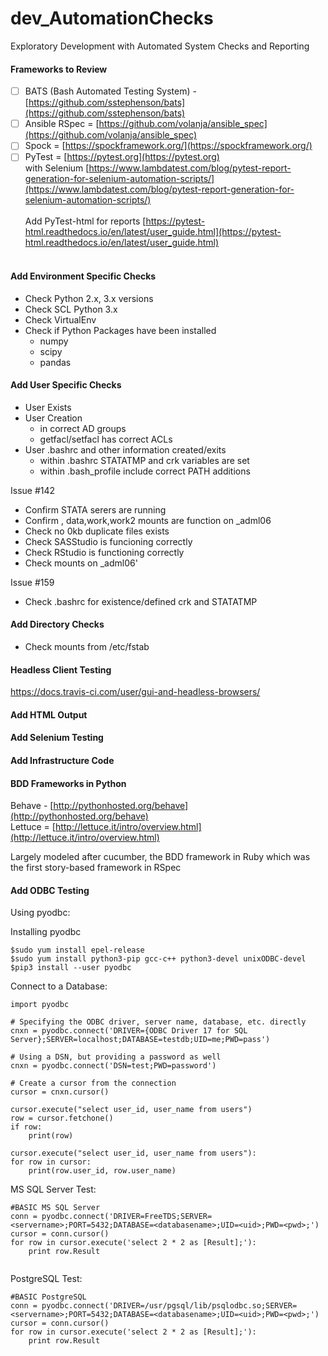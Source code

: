 # dev_AutomationChecks
Exploratory Development with Automated System Checks and Reporting
#### Frameworks to Review
- [ ] BATS (Bash Automated Testing System) - [https://github.com/sstephenson/bats](https://github.com/sstephenson/bats) 
- [ ] Ansible RSpec = [https://github.com/volanja/ansible_spec](https://github.com/volanja/ansible_spec)
- [ ] Spock = [https://spockframework.org/](https://spockframework.org/)
- [ ] PyTest = [https://pytest.org](https://pytest.org) 
      <li>with Selenium [https://www.lambdatest.com/blog/pytest-report-generation-for-selenium-automation-scripts/](https://www.lambdatest.com/blog/pytest-report-generation-for-selenium-automation-scripts/)</li> <br/> 
      <li> Add PyTest-html for reports [https://pytest-html.readthedocs.io/en/latest/user_guide.html](https://pytest-html.readthedocs.io/en/latest/user_guide.html) </li><br/>

#### Add Environment Specific Checks
- Check Python 2.x, 3.x versions
- Check SCL Python 3.x
- Check VirtualEnv 
- Check if Python Packages have been installed
  - numpy
  - scipy
  - pandas

#### Add User Specific Checks
- User Exists <br/>
- User Creation <br/>
  - in correct AD groups <br/>
  - getfacl/setfacl has correct ACLs <br/>
- User .bashrc and other information created/exits <br/>
  - within .bashrc STATATMP and crk variables are set <br/>
  - within .bash_profile include correct PATH additions <br/>

Issue #142 <br/>
- Confirm STATA serers are running<br/>
- Confirm <org>, data,work,work2 mounts are function on _adml06<br/>
- Check no 0kb duplicate files exists<br/>
- Check SASStudio is funcioning correctly<br/>
- Check RStudio is functioning correctly<br/>
- Check mounts on _adml06'<br/>

Issue #159 <br/>
- Check .bashrc for existence/defined crk and STATATMP <br/>


#### Add Directory Checks
- Check mounts from /etc/fstab <br/>

#### Headless Client Testing
https://docs.travis-ci.com/user/gui-and-headless-browsers/

#### Add HTML Output

#### Add Selenium Testing
  
#### Add Infrastructure Code

#### BDD Frameworks in Python
Behave - [http://pythonhosted.org/behave](http://pythonhosted.org/behave) <br/>
Lettuce = [http://lettuce.it/intro/overview.html](http://lettuce.it/intro/overview.html) <br/>

Largely modeled after cucumber, the BDD framework in Ruby which was the first story-based framework in RSpec <br/>

#### Add ODBC Testing
Using pyodbc: <br/>

Installing pyodbc <br/>
```
$sudo yum install epel-release
$sudo yum install python3-pip gcc-c++ python3-devel unixODBC-devel
$pip3 install --user pyodbc
```

Connect to a Database:
```
import pyodbc

# Specifying the ODBC driver, server name, database, etc. directly
cnxn = pyodbc.connect('DRIVER={ODBC Driver 17 for SQL Server};SERVER=localhost;DATABASE=testdb;UID=me;PWD=pass')

# Using a DSN, but providing a password as well
cnxn = pyodbc.connect('DSN=test;PWD=password')

# Create a cursor from the connection
cursor = cnxn.cursor()

cursor.execute("select user_id, user_name from users")
row = cursor.fetchone()
if row:
    print(row)

cursor.execute("select user_id, user_name from users"):
for row in cursor:
    print(row.user_id, row.user_name)

```
MS SQL Server Test:
```
#BASIC MS SQL Server
conn = pyodbc.connect('DRIVER=FreeTDS;SERVER=<servername>;PORT=5432;DATABASE=<databasename>;UID=<uid>;PWD=<pwd>;')
cursor = conn.cursor()
for row in cursor.execute('select 2 * 2 as [Result];'):
    print row.Result
 
```

PostgreSQL Test:
```
#BASIC PostgreSQL
conn = pyodbc.connect('DRIVER=/usr/pgsql/lib/psqlodbc.so;SERVER=<servername>;PORT=5432;DATABASE=<databasename>;UID=<uid>;PWD=<pwd>;')
cursor = conn.cursor()
for row in cursor.execute('select 2 * 2 as [Result];'):
    print row.Result
```
